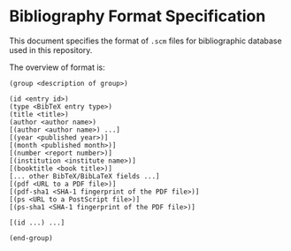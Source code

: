 # Bibliography Format Specification

This document specifies the format of `.scm` files for bibliographic database
used in this repository.

The overview of format is:

    (group <description of group>)

    (id <entry id>)
    (type <BibTeX entry type>)
    (title <title>)
    (author <author name>)
    [(author <author name>) ...]
    [(year <published year>)]
    [(month <published month>)]
    [(number <report number>)]
    [(institution <institute name>)]
    [(booktitle <book title>)]
    [... other BibTeX/BibLaTeX fields ...]
    [(pdf <URL to a PDF file>)]
    [(pdf-sha1 <SHA-1 fingerprint of the PDF file>)]
    [(ps <URL to a PostScript file>)]
    [(ps-sha1 <SHA-1 fingerprint of the PDF file>)]

    [(id ...) ...]

    (end-group)
